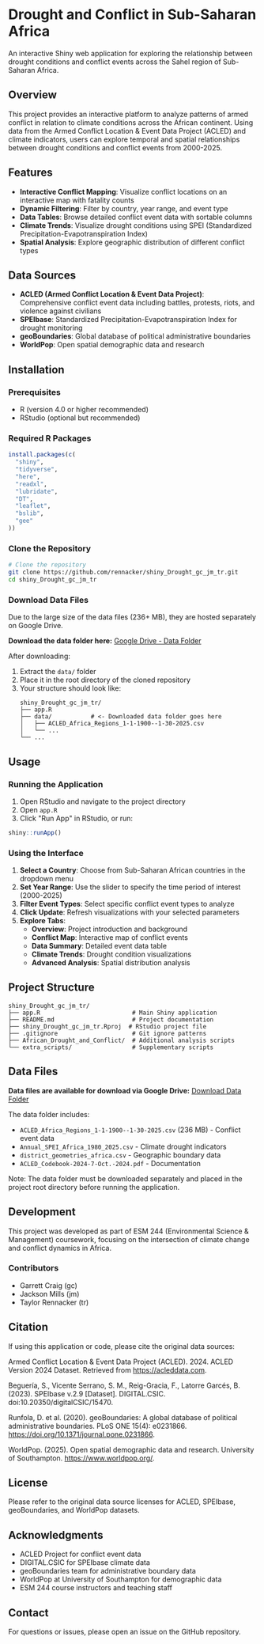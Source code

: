 # Drought and Conflict in Sub-Saharan Africa

An interactive Shiny web application for exploring the relationship between drought conditions and conflict events across the Sahel region of Sub-Saharan Africa.

## Overview

This project provides an interactive platform to analyze patterns of armed conflict in relation to climate conditions across the African continent. Using data from the Armed Conflict Location & Event Data Project (ACLED) and climate indicators, users can explore temporal and spatial relationships between drought conditions and conflict events from 2000-2025.

## Features

- **Interactive Conflict Mapping**: Visualize conflict locations on an interactive map with fatality counts
- **Dynamic Filtering**: Filter by country, year range, and event type
- **Data Tables**: Browse detailed conflict event data with sortable columns
- **Climate Trends**: Visualize drought conditions using SPEI (Standardized Precipitation-Evapotranspiration Index)
- **Spatial Analysis**: Explore geographic distribution of different conflict types

## Data Sources

- **ACLED (Armed Conflict Location & Event Data Project)**: Comprehensive conflict event data including battles, protests, riots, and violence against civilians
- **SPEIbase**: Standardized Precipitation-Evapotranspiration Index for drought monitoring
- **geoBoundaries**: Global database of political administrative boundaries
- **WorldPop**: Open spatial demographic data and research


## Installation

### Prerequisites

- R (version 4.0 or higher recommended)
- RStudio (optional but recommended)

### Required R Packages

```r
install.packages(c(
  "shiny",
  "tidyverse",
  "here",
  "readxl",
  "lubridate",
  "DT",
  "leaflet",
  "bslib",
  "gee"
))
```

### Clone the Repository

```bash
# Clone the repository
git clone https://github.com/rennacker/shiny_Drought_gc_jm_tr.git
cd shiny_Drought_gc_jm_tr
```

### Download Data Files

Due to the large size of the data files (236+ MB), they are hosted separately on Google Drive.

**Download the data folder here:** [Google Drive - Data Folder](https://drive.google.com/drive/folders/12IeRMvvZwmva499pvuE_AJxZU3DwddFc?usp=sharing)

After downloading:
1. Extract the `data/` folder
2. Place it in the root directory of the cloned repository
3. Your structure should look like:
   ```
   shiny_Drought_gc_jm_tr/
   ├── app.R
   ├── data/           # <- Downloaded data folder goes here
   │   ├── ACLED_Africa_Regions_1-1-1900--1-30-2025.csv
   │   └── ...
   └── ...
   ```

## Usage

### Running the Application

1. Open RStudio and navigate to the project directory
2. Open `app.R`
3. Click "Run App" in RStudio, or run:

```r
shiny::runApp()
```

### Using the Interface

1. **Select a Country**: Choose from Sub-Saharan African countries in the dropdown menu
2. **Set Year Range**: Use the slider to specify the time period of interest (2000-2025)
3. **Filter Event Types**: Select specific conflict event types to analyze
4. **Click Update**: Refresh visualizations with your selected parameters
5. **Explore Tabs**:
   - **Overview**: Project introduction and background
   - **Conflict Map**: Interactive map of conflict events
   - **Data Summary**: Detailed event data table
   - **Climate Trends**: Drought condition visualizations
   - **Advanced Analysis**: Spatial distribution analysis

## Project Structure

```
shiny_Drought_gc_jm_tr/
├── app.R                          # Main Shiny application
├── README.md                      # Project documentation
├── shiny_Drought_gc_jm_tr.Rproj  # RStudio project file
├── .gitignore                     # Git ignore patterns
├── African_Drought_and_Conflict/  # Additional analysis scripts
└── extra_scripts/                 # Supplementary scripts
```

## Data Files

**Data files are available for download via Google Drive:** [Download Data Folder](https://drive.google.com/drive/folders/12IeRMvvZwmva499pvuE_AJxZU3DwddFc?usp=sharing)

The data folder includes:
- `ACLED_Africa_Regions_1-1-1900--1-30-2025.csv` (236 MB) - Conflict event data
- `Annual_SPEI_Africa_1980_2025.csv` - Climate drought indicators
- `district_geometries_africa.csv` - Geographic boundary data
- `ACLED_Codebook-2024-7-Oct.-2024.pdf` - Documentation

Note: The data folder must be downloaded separately and placed in the project root directory before running the application.

## Development

This project was developed as part of ESM 244 (Environmental Science & Management) coursework, focusing on the intersection of climate change and conflict dynamics in Africa.

### Contributors

- Garrett Craig (gc)
- Jackson Mills (jm)
- Taylor Rennacker (tr)

## Citation

If using this application or code, please cite the original data sources:

Armed Conflict Location & Event Data Project (ACLED). 2024. ACLED Version 2024 Dataset. Retrieved from https://acleddata.com.

Beguería, S., Vicente Serrano, S. M., Reig-Gracia, F., Latorre Garcés, B. (2023). SPEIbase v.2.9 [Dataset]. DIGITAL.CSIC. doi:10.20350/digitalCSIC/15470.

Runfola, D. et al. (2020). geoBoundaries: A global database of political administrative boundaries. PLoS ONE 15(4): e0231866. https://doi.org/10.1371/journal.pone.0231866.

WorldPop. (2025). Open spatial demographic data and research. University of Southampton. https://www.worldpop.org/.

## License

Please refer to the original data source licenses for ACLED, SPEIbase, geoBoundaries, and WorldPop datasets.

## Acknowledgments

- ACLED Project for conflict event data
- DIGITAL.CSIC for SPEIbase climate data
- geoBoundaries team for administrative boundary data
- WorldPop at University of Southampton for demographic data
- ESM 244 course instructors and teaching staff

## Contact

For questions or issues, please open an issue on the GitHub repository.
